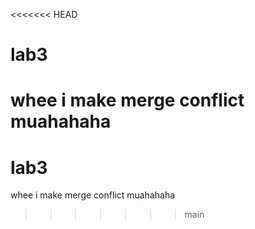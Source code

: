 <<<<<<< HEAD
# lab3
whee i make merge conflict muahahaha
=======
# lab3
whee i make merge conflict muahahaha
>>>>>>> main
